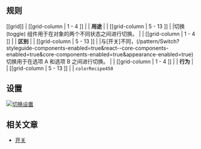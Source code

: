 ﻿## 规则

[[grid]]
| [[grid-column | 1 - 4 ]]
| | **用途**
|
| [[grid-column | 5 - 13 ]]
| |切换 (toggle) 组件用于在对象的两个不同状态之间进行切换。
|
| [[grid-column | 1 - 4 ]]
| | **区别**
|
| [[grid-column | 5 - 13 ]]
| |与[开关]不同，(/pattern/Switch?styleguide-components-enabled=true&react--core-components-enabled=true&core-components-enabled=true&appearance-enabled=true)切换用于在选项 A 和选项 B 之间进行切换。
|
| [[grid-column | 1 - 4 ]]
| | **行为**
|
| [[grid-column | 5 - 13 ]]
| |  `colorRecipe450`

## 设置

[![切换设置](/api/static/documentation/components/toggle/toggle_setup.png)](/api/static/documentation/components/toggle/toggle_setup.png)

## 相关文章

- [开关](/pattern/Switch?styleguide-components-enabled=true&react--core-components-enabled=true&core-components-enabled=true&appearance-enabled=true)

